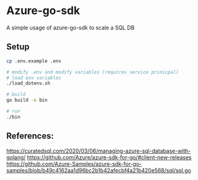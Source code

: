 # Azure-go-sdk

A simple usage of azure-go-sdk to scale a SQL DB

## Setup 
```bash
cp .env.example .env

# modify .env and modify variables (requires service prinicpal)
# load env variables
./load_dotenv.sh

# build
go build -o bin

# run 
./bin

```

## References:
https://curatedsql.com/2020/03/06/managing-azure-sql-database-with-golang/
https://github.com/Azure/azure-sdk-for-go/#client-new-releases
https://github.com/Azure-Samples/azure-sdk-for-go-samples/blob/b49c4162aa1d96bc2b1b42afecbf4a21b420e568/sql/sql.go


